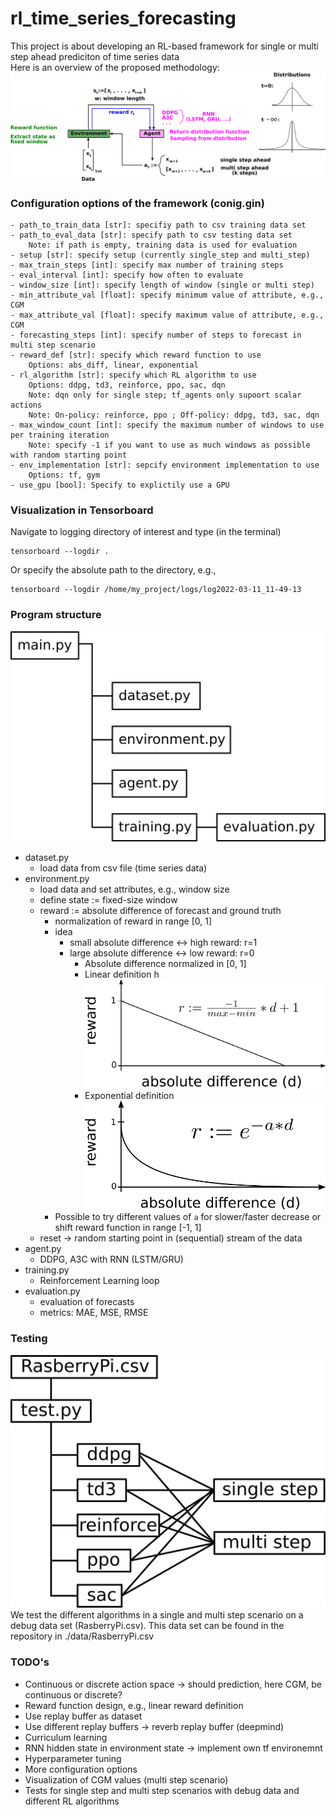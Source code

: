 # rl_time_series_forecasting

This project is about developing an RL-based framework for single or multi step ahead prediciton of time series data <br/>
Here is an overview of the proposed methodology:
![Alt text](./images/overview.png?raw=true "Methodology")

### Configuration options of the framework (conig.gin) <br/>
    - path_to_train_data [str]: specifiy path to csv training data set
    - path_to_eval_data [str]: specify path to csv testing data set 
        Note: if path is empty, training data is used for evaluation
    - setup [str]: specify setup (currently single_step and multi_step)
    - max_train_steps [int]: specify max number of training steps
    - eval_interval [int]: specify how often to evaluate
    - window_size [int]: specify length of window (single or multi step)
    - min_attribute_val [float]: specify minimum value of attribute, e.g., CGM
    - max_attribute_val [float]: specify maximum value of attribute, e.g., CGM
    - forecasting_steps [int]: specify number of steps to forecast in multi step scenario
    - reward_def [str]: specify which reward function to use
        Options: abs_diff, linear, exponential
    - rl_algorithm [str]: specify which RL algorithm to use
        Options: ddpg, td3, reinforce, ppo, sac, dqn
        Note: dqn only for single step; tf_agents only supoort scalar actions 
        Note: On-policy: reinforce, ppo ; Off-policy: ddpg, td3, sac, dqn
    - max_window_count [int]: specify the maximum number of windows to use per training iteration
        Note: specify -1 if you want to use as much windows as possible with random starting point
    - env_implementation [str]: sepcify environment implementation to use
        Options: tf, gym
    - use_gpu [bool]: Specify to explictily use a GPU 

### Visualization in Tensorboard
Navigate to logging directory of interest and type  (in the terminal)
```
tensorboard --logdir .
```
Or specify the absolute path to the directory, e.g., 
```
tensorboard --logdir /home/my_project/logs/log2022-03-11_11-49-13
```

### Program structure
![Alt text](./images/program_structure.png?raw=true "Program structure")
- dataset.py 
  - load data from csv file (time series data) <br/>
- environment.py
  - load data and set attributes, e.g., window size
  - define state := fixed-size window
  - reward := absolute difference of forecast and ground truth 
    - normalization of reward in range [0, 1]
    - idea
      - small absolute difference <-> high reward: r=1
      - large absolute difference <-> low reward: r=0
        - Absolute difference normalized in [0, 1] 
        - Linear definition  h
        ![Alt text](./images/reward_fct_lin.png?raw=true "Reward function exp")
        - Exponential definition
        ![Alt text](./images/reward_fct_exp.png?raw=true "Reward function exp")
    - Possible to try different values of `a` for slower/faster decrease or shift reward function in range [-1, 1] 
  - reset -> random starting point in (sequential) stream of the data
- agent.py
  - DDPG, A3C with RNN (LSTM/GRU)
- training.py
  - Reinforcement Learning loop
- evaluation.py
  - evaluation of forecasts
  - metrics: MAE, MSE, RMSE

### Testing
![Alt text](./images/unit_tests.png?raw=true "Unit tests")
We test the different algorithms in a single and multi step scenario on a debug data set (RasberryPi.csv). This 
data set can be found in the repository in ./data/RasberryPi.csv

### TODO's
- Continuous or discrete action space -> should prediction, here CGM, be continuous or discrete?
- Reward function design, e.g., linear reward definition
- Use replay buffer as dataset
- Use different replay buffers -> reverb replay buffer (deepmind)
- Curriculum learning
- RNN hidden state in environment state -> implement own tf environemnt
- Hyperparameter tuning
- More configuration options
- Visualization of CGM values (multi step scenario)
- Tests for single step and multi step scenarios with debug data and different RL algorithms

